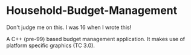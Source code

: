 # Household-Budget-Management


Don't judge me on this. I was 16 when I wrote this!


A C++ (pre-99) based budget management application. It makes use of platform specific graphics (TC 3.0).
